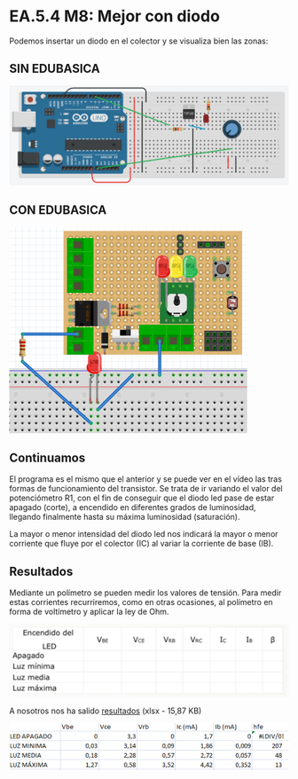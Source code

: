 # EA.5.4 M8: Mejor con diodo

Podemos insertar un diodo en el colector y se visualiza bien las zonas:

## SIN EDUBASICA

![](../../../.gitbook/assets/sin-edubasica-conledmejor.png)

## CON EDUBASICA

![](../../../.gitbook/assets/img1.3.png)

## Continuamos

El programa es el mismo que el anterior y se puede ver en el vídeo las tras formas de funcionamiento del transistor. Se trata de ir variando el valor del potenciómetro R1, con el fin de conseguir que el diodo led pase de estar apagado \(corte\), a encendido en diferentes grados de luminosidad, llegando finalmente hasta su máxima luminosidad \(saturación\).

La mayor o menor intensidad del diodo led nos indicará la mayor o menor corriente que fluye por el colector \(IC\) al variar la corriente de base \(IB\).

## Resultados

Mediante un polímetro se pueden medir los valores de tensión. Para medir estas corrientes recurriremos, como en otras ocasiones, al polímetro en forma de voltímetro y aplicar la ley de Ohm.

![](../../../.gitbook/assets/img0.4.png)

A nosotros nos ha salido [resultados](http://aularagon.catedu.es/materialesaularagon2013/Arduino-codigo/3_Electronica_analogica/calculo_hfe.xlsx) \(xlsx - 15,87 KB\)

![](../../../.gitbook/assets/img2.3.png)

